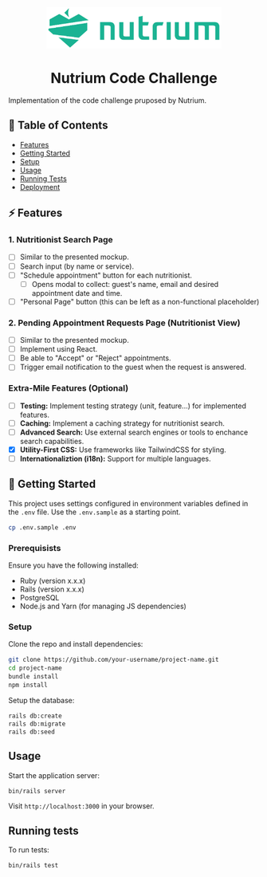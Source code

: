 <div align="center">
    <img src="app/assets/images/nutrium.webp" alt="delegatewise" width="350px">
    <h1>Nutrium Code Challenge</h1>
</div>

Implementation of the code challenge pruposed by Nutrium.

## 📜 Table of Contents

- [Features](#features)
- [Getting Started](#getting-started)
- [Setup](#setup)
- [Usage](#usage)
- [Running Tests](#running-tests)
- [Deployment](#deployment)

## ⚡ Features

### 1. Nutritionist Search Page

- [ ] Similar to the presented mockup.
- [ ] Search input (by name or service).
- [ ] "Schedule appointment" button for each nutritionist.
    - [ ] Opens modal to collect: guest's name, email and desired appointment date and time.
- [ ] "Personal Page" button (this can be left as a non-functional placeholder)

### 2. Pending Appointment Requests Page (Nutritionist View)

- [ ] Similar to the presented mockup.
- [ ] Implement using React.
- [ ] Be able to "Accept" or "Reject" appointments.
- [ ] Trigger email notification to the guest when the request is answered.

### Extra-Mile Features (Optional)

- [ ] **Testing:** Implement testing strategy (unit, feature...) for implemented features.
- [ ] **Caching:** Implement a caching strategy for nutritionist search.
- [ ] **Advanced Search:** Use external search engines or tools to enchance search capabilities.
- [x] **Utility-First CSS:** Use frameworks like TailwindCSS for styling.
- [ ] **Internationaliztion (i18n):** Support for multiple languages.

## 🚀 Getting Started

This project uses settings configured in environment variables defined in the
`.env` file. Use the `.env.sample` as a starting point.

```bash
cp .env.sample .env
```

### Prerequisists

Ensure you have the following installed:

- Ruby (version x.x.x)
- Rails (version x.x.x)
- PostgreSQL
- Node.js and Yarn (for managing JS dependencies)

### Setup

Clone the repo and install dependencies:

```bash
git clone https://github.com/your-username/project-name.git
cd project-name
bundle install
npm install
```

Setup the database:

```
rails db:create
rails db:migrate
rails db:seed
```

## Usage

Start the application server:

```
bin/rails server
```

Visit `http://localhost:3000` in your browser.

## Running tests

To run tests:

```
bin/rails test
```
